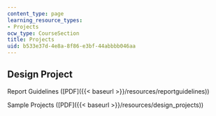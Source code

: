 ```yaml
---
content_type: page
learning_resource_types:
- Projects
ocw_type: CourseSection
title: Projects
uid: b533e37d-4e8a-8f86-e3bf-44abbbb046aa
---
```


Design Project
--------------

Report Guidelines ([PDF]({{< baseurl >}}/resources/reportguidelines))

Sample Projects ([PDF]({{< baseurl >}}/resources/design_projects))